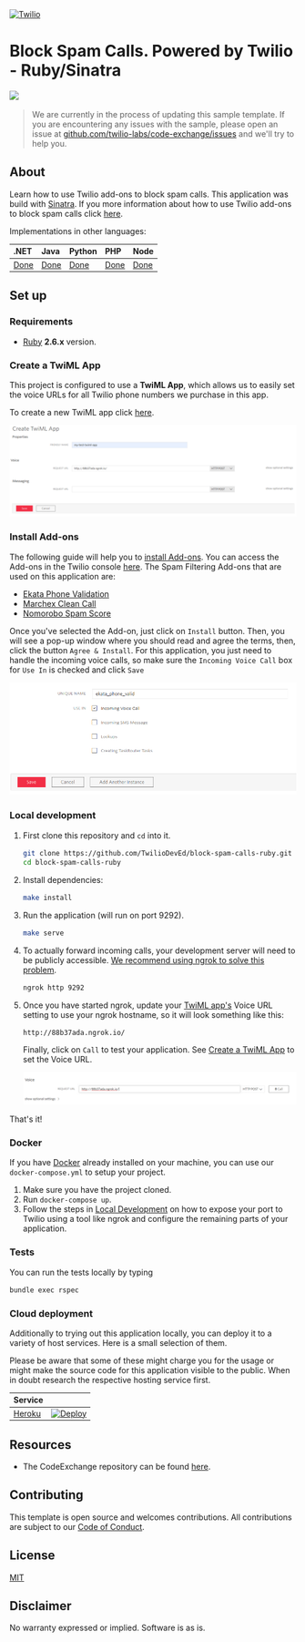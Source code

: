 <a href="https://www.twilio.com">
  <img src="https://static0.twilio.com/marketing/bundles/marketing/img/logos/wordmark-red.svg" alt="Twilio" width="250" />
</a>

# Block Spam Calls. Powered by Twilio - Ruby/Sinatra

![](https://github.com/TwilioDevEd/block-spam-calls-ruby/workflows/Ruby/badge.svg)

> We are currently in the process of updating this sample template. If you are encountering any issues with the sample, please open an issue at [github.com/twilio-labs/code-exchange/issues](https://github.com/twilio-labs/code-exchange/issues) and we'll try to help you.

## About

Learn how to use Twilio add-ons to block spam calls. This application was build with [Sinatra](http://sinatrarb.com/documentation.html). If you more information about how to use Twilio add-ons to block spam calls click [here](https://www.twilio.com/docs/guides/block-spam-calls-and-robocalls-ruby).

Implementations in other languages:

| .NET | Java | Python | PHP | Node |
| :--- | :--- | :----- | :-- | :--- |
| [Done](https://github.com/TwilioDevEd/block-spam-calls-csharp) | [Done](https://github.com/TwilioDevEd/block-spam-calls-java)  | [Done](https://github.com/TwilioDevEd/block-spam-calls-python)  | [Done](https://github.com/TwilioDevEd/block-spam-calls-php) | [Done](https://github.com/TwilioDevEd/block-spam-calls-node)  |

## Set up

### Requirements

- [Ruby](https://www.ruby-lang.org/) **2.6.x** version.

### Create a TwiML App

This project is configured to use a **TwiML App**, which allows us to easily set the voice URLs for all Twilio phone numbers we purchase in this app.

To create a new TwiML app click [here](https://www.twilio.com/console/voice/twiml/apps).

![](images/create-twiml-app.png)

### Install Add-ons

The following guide will help you to [install Add-ons](https://www.twilio.com/docs/add-ons/install). You can access the Add-ons in the Twilio console [here](https://www.twilio.com/console/add-ons). The Spam Filtering Add-ons that are used on this application are:
- [Ekata Phone Validation](https://showcase.twilio.com/s/partner-listing/a8E1W00000097QEUAY)
- [Marchex Clean Call](https://showcase.twilio.com/s/partner-listing/a8E1W00000097QxUAI)
- [Nomorobo Spam Score](https://showcase.twilio.com/s/partner-listing/a8E1W00000097R7UAI)

Once you've selected the Add-on, just click on `Install` button. Then, you will see a pop-up window where you should read and agree the terms, then, click the button `Agree & Install`. For this application, you just need to handle the incoming voice calls, so make sure the `Incoming Voice Call` box for `Use In` is checked and click `Save`

![](images/install-add-on.png)

### Local development

1. First clone this repository and `cd` into it.

   ```bash
   git clone https://github.com/TwilioDevEd/block-spam-calls-ruby.git
   cd block-spam-calls-ruby
   ```

2. Install dependencies:

   ```bash
   make install
   ```

3. Run the application (will run on port 9292).

   ```bash
   make serve
   ```

4. To actually forward incoming calls, your development server will need to be
publicly accessible. [We recommend using ngrok to solve this
problem](https://www.twilio.com/blog/2015/09/6-awesome-reasons-to-use-ngrok-when-testing-webhooks.html).

   ```bash
   ngrok http 9292
   ```

5. Once you have started ngrok, update your [TwiML app's](https://www.twilio.com/console/voice/twiml/apps) Voice URL setting to use your ngrok hostname, so it will look something like this:

   ```
   http://88b37ada.ngrok.io/
   ```

   Finally, click on `Call` to test your application. See [Create a TwiML App](#create-a-twiml-app) to set the Voice URL.

   ![](images/create-twiml-call-button.png)

That's it!

### Docker

If you have [Docker](https://www.docker.com/) already installed on your machine, you can use our `docker-compose.yml` to setup your project.

1. Make sure you have the project cloned.
2. Run `docker-compose up`.
3. Follow the steps in [Local Development](#local-development) on how to expose your port to Twilio using a tool like ngrok and configure the remaining parts of your application.

### Tests

You can run the tests locally by typing

```bash
bundle exec rspec
```

### Cloud deployment

Additionally to trying out this application locally, you can deploy it to a variety of host services. Here is a small selection of them.

Please be aware that some of these might charge you for the usage or might make the source code for this application visible to the public. When in doubt research the respective hosting service first.

| Service                           |                                                                                                                                                                                                                           |
| :-------------------------------- | :------------------------------------------------------------------------------------------------------------------------------------------------------------------------------------------------------------------------ |
| [Heroku](https://www.heroku.com/) | [![Deploy](https://www.herokucdn.com/deploy/button.svg)](https://heroku.com/deploy)                                                                                                                                       |

## Resources

- The CodeExchange repository can be found [here](https://github.com/twilio-labs/code-exchange/).

## Contributing

This template is open source and welcomes contributions. All contributions are subject to our [Code of Conduct](https://github.com/twilio-labs/.github/blob/master/CODE_OF_CONDUCT.md).

## License

[MIT](http://www.opensource.org/licenses/mit-license.html)

## Disclaimer

No warranty expressed or implied. Software is as is.

[twilio]: https://www.twilio.com
